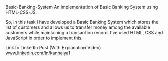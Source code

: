 Basic-Banking-System
An implementation of Basic Banking System using HTML-CSS-JS.

So, in this task I have developed a Basic Banking System which stores the list of customers and allows us to transfer money among the available customers while maintaining a transaction record. I've used HTML, CSS and JavaScript in order to implement this.

Link to LinkedIn Post (With Explanation Video)
www.linkedin.com/in/kanhaiya1

